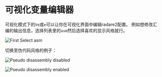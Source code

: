 # 可视化变量编辑器

可视化模式下的`Ve`或`e`可以让你在可视化界面中编辑radare2配置。
例如想修改汇编的输出信息，选择列表里的`asm`然后选择喜欢的显示风格就行。

![First Select asm](select_asm.png)

切换至伪代码风格的例子：

![Pseudo disassembly disabled](pseudo_disable.png)

![Pseudo disassembly enabled](pseudo_enable.png)
